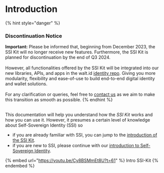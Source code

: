 # Introduction

{% hint style="danger" %}
### Discontinuation Notice

**Important:** Please be informed that, beginning from December 2023, the SSI Kit will no longer receive new features. Furthermore, the SSI Kit is planned for discontinuation by the end of Q3 2024.\
\
However, all functionalities offered by the SSI Kit will be integrated into our new libraries, APIs, and apps in the walt.id [identity repo](https://github.com/walt-id/waltid-identity). Giving you more modularity, flexibility and ease-of-use to build end-to-end digital identity and wallet solutions.\
\
For any clarification or queries, feel free to [contact us](https://walt.id/discord) as we aim to make this transition as smooth as possible.
{% endhint %}

\
This documentation will help you understand how the _SSI Kit_ works and how you can use it. However, it presumes a certain level of knowledge about Self-Sovereign Identity (SSI) so

* if you are already familiar with SSI, you can jump to the [introduction of the SSI Kit](what-is-the-ssi-kit/ssi-kit/).&#x20;
* if you are new to SSI, please continue with our [introduction to Self-Sovereign Identity](what-is-the-ssi-kit/what-is-ssi/).

{% embed url="https://youtu.be/Cy8BSMmEt8U?t=61" %}
Intro SSI-Kit
{% endembed %}
